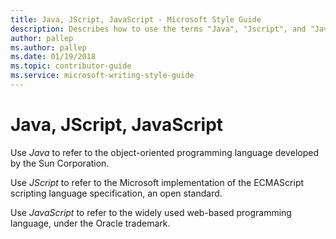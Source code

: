 ```yaml
---
title: Java, JScript, JavaScript - Microsoft Style Guide
description: Describes how to use the terms "Java", "Jscript", and "Javascript" in Microsoft content.
author: pallep
ms.author: pallep
ms.date: 01/19/2018
ms.topic: contributor-guide
ms.service: microsoft-writing-style-guide
---
```


# Java, JScript, JavaScript

Use *Java* to refer to the object-oriented programming language developed by the Sun Corporation.

Use *JScript* to refer to the Microsoft implementation of the ECMAScript scripting language specification, an open standard. 

Use *JavaScript* to refer to the widely used web-based programming language, under the Oracle trademark.
